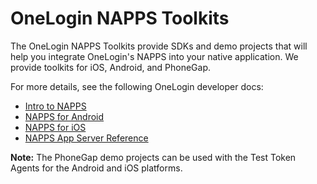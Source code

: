 # OneLogin NAPPS Toolkits

The OneLogin NAPPS Toolkits provide SDKs and demo projects that will help you integrate OneLogin's NAPPS into your native application. We provide toolkits for iOS, Android, and PhoneGap.

For more details, see the following OneLogin developer docs:

* [Intro to NAPPS](https://developers.onelogin.com/v1.0/page/napps-toolkits)
* [NAPPS for Android](https://developers.onelogin.com/v1.0/page/napps-sdk-for-android)
* [NAPPS for iOS](https://developers.onelogin.com/v1.0/page/napps-sdk-for-ios)
* [NAPPS App Server Reference](https://developers.onelogin.com/v1.0/page/app-server-reference)

**Note:** The PhoneGap demo projects can be used with the Test Token Agents for the Android and iOS platforms.
